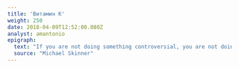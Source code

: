 ```yaml
---
title: 'Витамин К'
weight: 250
date: 2018-04-09T12:52:00.080Z
analyst: amantonio
epigraph:
  text: "If you are not doing something controversial, you are not doing something important."
  source: "Michael Skinner"
---
```


